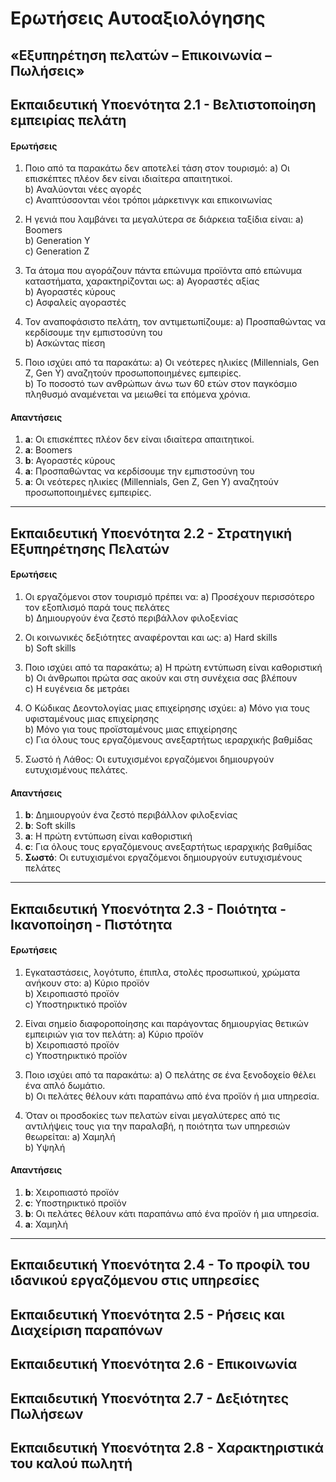 # Ερωτήσεις Αυτοαξιολόγησης 

## «Εξυπηρέτηση πελατών – Επικοινωνία – Πωλήσεις»



## Εκπαιδευτική Υποενότητα 2.1 - Βελτιστοποίηση εμπειρίας πελάτη

#### Ερωτήσεις 

1. Ποιο από τα παρακάτω δεν αποτελεί τάση στον τουρισμό:
   a) Οι επισκέπτες πλέον δεν είναι ιδιαίτερα απαιτητικοί.  
   b) Αναλύονται νέες αγορές  
   c) Αναπτύσσονται νέοι τρόποι μάρκετινγκ και επικοινωνίας  

2. Η γενιά που λαμβάνει τα μεγαλύτερα σε διάρκεια ταξίδια είναι:
   a) Boomers  
   b) Generation Y  
   c) Generation Z  

3. Τα άτομα που αγοράζουν πάντα επώνυμα προϊόντα από επώνυμα καταστήματα, χαρακτηρίζονται ως:
   a) Αγοραστές αξίας  
   b) Αγοραστές κύρους  
   c) Ασφαλείς αγοραστές  

4. Τον αναποφάσιστο πελάτη, τον αντιμετωπίζουμε:
   a) Προσπαθώντας να κερδίσουμε την εμπιστοσύνη του  
   b) Ασκώντας πίεση  

5. Ποιο ισχύει από τα παρακάτω:
   a) Οι νεότερες ηλικίες (Millennials, Gen Z, Gen Y) αναζητούν προσωποποιημένες εμπειρίες.  
   b) Το ποσοστό των ανθρώπων άνω των 60 ετών στον παγκόσμιο πληθυσμό αναμένεται να μειωθεί τα επόμενα χρόνια.  



#### Απαντήσεις

1. **a**: Οι επισκέπτες πλέον δεν είναι ιδιαίτερα απαιτητικοί.  
2. **a**: Boomers  
3. **b**: Αγοραστές κύρους  
4. **a**: Προσπαθώντας να κερδίσουμε την εμπιστοσύνη του  
5. **a**: Οι νεότερες ηλικίες (Millennials, Gen Z, Gen Y) αναζητούν προσωποποιημένες εμπειρίες.  

---



## Εκπαιδευτική Υποενότητα 2.2 - Στρατηγική Εξυπηρέτησης Πελατών



#### Ερωτήσεις 

1. Οι εργαζόμενοι στον τουρισμό πρέπει να:
   a) Προσέχουν περισσότερο τον εξοπλισμό παρά τους πελάτες  
   b) Δημιουργούν ένα ζεστό περιβάλλον φιλοξενίας  

2. Οι κοινωνικές δεξιότητες αναφέρονται και ως:
   a) Hard skills  
   b) Soft skills  

3. Ποιο ισχύει από τα παρακάτω;
   a) Η πρώτη εντύπωση είναι καθοριστική  
   b) Οι άνθρωποι πρώτα σας ακούν και στη συνέχεια σας βλέπουν  
   c) Η ευγένεια δε μετράει  

4. Ο Κώδικας Δεοντολογίας μιας επιχείρησης ισχύει:
   a) Μόνο για τους υφισταμένους μιας επιχείρησης  
   b) Μόνο για τους προϊσταμένους μιας επιχείρησης  
   c) Για όλους τους εργαζόμενους ανεξαρτήτως ιεραρχικής βαθμίδας  

5. Σωστό ή Λάθος: Οι ευτυχισμένοι εργαζόμενοι δημιουργούν ευτυχισμένους πελάτες.  



#### Απαντήσεις

1. **b**: Δημιουργούν ένα ζεστό περιβάλλον φιλοξενίας  
2. **b**: Soft skills  
3. **a**: Η πρώτη εντύπωση είναι καθοριστική  
4. **c**: Για όλους τους εργαζόμενους ανεξαρτήτως ιεραρχικής βαθμίδας  
5. **Σωστό**: Οι ευτυχισμένοι εργαζόμενοι δημιουργούν ευτυχισμένους πελάτες  



---





## Εκπαιδευτική Υποενότητα 2.3 - Ποιότητα - Ικανοποίηση - Πιστότητα



#### Ερωτήσεις 

1. Εγκαταστάσεις, λογότυπο, έπιπλα, στολές προσωπικού, χρώματα ανήκουν στο:
   a) Κύριο προϊόν  
   b) Χειροπιαστό προϊόν  
   c) Υποστηρικτικό προϊόν  

2. Είναι σημείο διαφοροποίησης και παράγοντας δημιουργίας θετικών εμπειριών για τον πελάτη:
   a) Κύριο προϊόν  
   b) Χειροπιαστό προϊόν  
   c) Υποστηρικτικό προϊόν  

3. Ποιο ισχύει από τα παρακάτω:
   a) Ο πελάτης σε ένα ξενοδοχείο θέλει ένα απλό δωμάτιο.  
   b) Οι πελάτες θέλουν κάτι παραπάνω από ένα προϊόν ή μια υπηρεσία.  

4. Όταν οι προσδοκίες των πελατών είναι μεγαλύτερες από τις αντιλήψεις τους για την παραλαβή, η ποιότητα των υπηρεσιών θεωρείται:
   a) Χαμηλή  
   b) Υψηλή  



#### Απαντήσεις

1. **b**: Χειροπιαστό προϊόν  
2. **c**: Υποστηρικτικό προϊόν  
3. **b**: Οι πελάτες θέλουν κάτι παραπάνω από ένα προϊόν ή μια υπηρεσία.  
4. **a**: Χαμηλή  

---





## Εκπαιδευτική Υποενότητα 2.4 - Το προφίλ του ιδανικού εργαζόμενου στις υπηρεσίες

## Εκπαιδευτική Υποενότητα 2.5 - Ρήσεις και Διαχείριση παραπόνων

## Εκπαιδευτική Υποενότητα 2.6 - Επικοινωνία

## Εκπαιδευτική Υποενότητα 2.7 - Δεξιότητες Πωλήσεων

## Εκπαιδευτική Υποενότητα 2.8 - Χαρακτηριστικά του καλού πωλητή